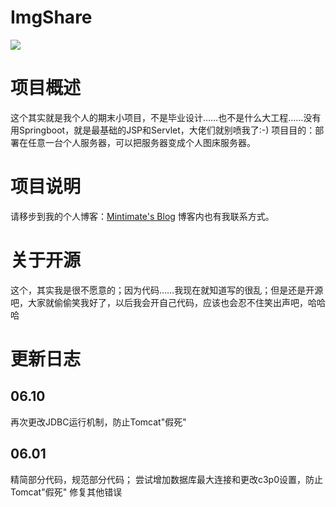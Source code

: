 # ImgShare
![](https://pic.downk.cc/item/5ed45217c2a9a83be5547256.png)
# 项目概述
这个其实就是我个人的期末小项目，不是毕业设计……也不是什么大工程……没有用Springboot，就是最基础的JSP和Servlet，大佬们就别喷我了:-)
项目目的：部署在任意一台个人服务器，可以把服务器变成个人图床服务器。

# 项目说明
请移步到我的个人博客：[Mintimate's Blog](https://www.mintimate.cn/2020/06/01/JavaWeb/)
博客内也有我联系方式。

# 关于开源 
这个，其实我是很不愿意的；因为代码……我现在就知道写的很乱；但是还是开源吧，大家就偷偷笑我好了，以后我会开自己代码，应该也会忍不住笑出声吧，哈哈哈

# 更新日志
## 06.10
再次更改JDBC运行机制，防止Tomcat"假死"

## 06.01
精简部分代码，规范部分代码；
尝试增加数据库最大连接和更改c3p0设置，防止Tomcat"假死"
修复其他错误